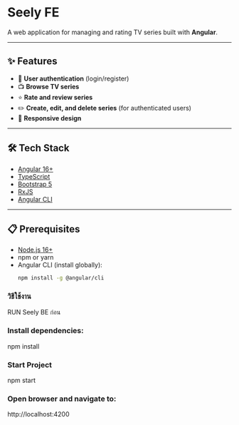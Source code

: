 # Seely FE

A web application for managing and rating TV series built with **Angular**.

---

## ✨ Features
- 👤 **User authentication** (login/register)
- 📺 **Browse TV series**
- ⭐ **Rate and review series**
- ✏️ **Create, edit, and delete series** (for authenticated users)
- 📱 **Responsive design**

---

## 🛠 Tech Stack
- [Angular 16+](https://angular.io/)
- [TypeScript](https://www.typescriptlang.org/)
- [Bootstrap 5](https://getbootstrap.com/)
- [RxJS](https://rxjs.dev/)
- [Angular CLI](https://angular.io/cli)

---

## 📋 Prerequisites
- [Node.js 16+](https://nodejs.org/)
- npm or yarn
- Angular CLI (install globally):
  ```bash
  npm install -g @angular/cli

### วิธีใช้งาน
RUN Seely BE ก่อน


### Install dependencies:
npm install

### Start Project
npm start

### Open browser and navigate to:
http://localhost:4200